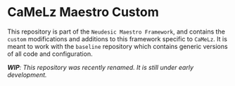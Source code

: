 # CaMeLz Maestro Custom

This repository is part of the `Neudesic Maestro Framework`, and contains the `custom` modifications and additions to
this framework specific to `CaMeLz`. It is meant to work with the `baseline` repository which contains generic
versions of all code and configuration.

***WIP**: This repository was recently renamed. It is still under early development.*
